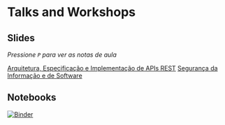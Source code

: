 # Talks and Workshops

## Slides

*Pressione `P` para ver as notas de aula*

[Arquitetura, Especificação e Implementação de APIs REST](http://felipevr.com/talks-and-workshops/REST%20APIs/pybr_rest_apis_vintage.html#1)
[Segurança da Informação e de Software](https://felipevr.com/talks-and-workshops/SecSw/infosec.html)

## Notebooks

[![Binder](http://mybinder.org/badge.svg)](http://mybinder.org:/repo/fbidu/talks-and-workshops)
